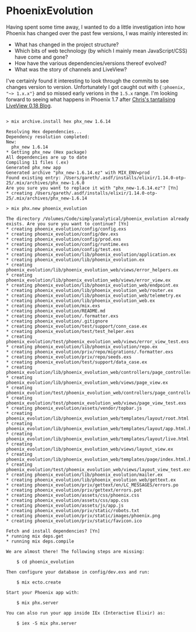# PhoenixEvolution

Having spent some time away, I wanted to do a little investigation into how Phoenix has changed over the past few versions, I was mainly interested in:

* What has changed in the project structure?
* Which bits of web technology (by which I mainly mean JavaScript/CSS) have come and gone?
* How have the various dependencies/versions thereof evolved?
* What was the story of channels and LiveView?

I've certainly found it interesting to look through the commits to see changes version to version. Unfortunately I got caught out with `{:phoenix, "~> 1.x.x"}` and so missed early verions in the `1.5.x` range. I'm looking forward to seeing what happens in Phoenix 1.7 after [Chris's tantalising LiveView 0.18 Blog](https://www.phoenixframework.org/blog/phoenix-liveview-0.18-released).


```shell

> mix archive.install hex phx_new 1.6.14

Resolving Hex dependencies...
Dependency resolution completed:
New:
  phx_new 1.6.14
* Getting phx_new (Hex package)
All dependencies are up to date
Compiling 11 files (.ex)
Generated phx_new app
Generated archive "phx_new-1.6.14.ez" with MIX_ENV=prod
Found existing entry: /Users/gareth/.asdf/installs/elixir/1.14.0-otp-25/.mix/archives/phx_new-1.6.0
Are you sure you want to replace it with "phx_new-1.6.14.ez"? [Yn]
* creating /Users/gareth/.asdf/installs/elixir/1.14.0-otp-25/.mix/archives/phx_new-1.6.14

> mix phx.new phoenix_evolution

The directory /Volumes/Code/simplyanalytical/phoenix_evolution already exists. Are you sure you want to continue? [Yn]
* creating phoenix_evolution/config/config.exs
* creating phoenix_evolution/config/dev.exs
* creating phoenix_evolution/config/prod.exs
* creating phoenix_evolution/config/runtime.exs
* creating phoenix_evolution/config/test.exs
* creating phoenix_evolution/lib/phoenix_evolution/application.ex
* creating phoenix_evolution/lib/phoenix_evolution.ex
* creating phoenix_evolution/lib/phoenix_evolution_web/views/error_helpers.ex
* creating phoenix_evolution/lib/phoenix_evolution_web/views/error_view.ex
* creating phoenix_evolution/lib/phoenix_evolution_web/endpoint.ex
* creating phoenix_evolution/lib/phoenix_evolution_web/router.ex
* creating phoenix_evolution/lib/phoenix_evolution_web/telemetry.ex
* creating phoenix_evolution/lib/phoenix_evolution_web.ex
* creating phoenix_evolution/mix.exs
* creating phoenix_evolution/README.md
* creating phoenix_evolution/.formatter.exs
* creating phoenix_evolution/.gitignore
* creating phoenix_evolution/test/support/conn_case.ex
* creating phoenix_evolution/test/test_helper.exs
* creating phoenix_evolution/test/phoenix_evolution_web/views/error_view_test.exs
* creating phoenix_evolution/lib/phoenix_evolution/repo.ex
* creating phoenix_evolution/priv/repo/migrations/.formatter.exs
* creating phoenix_evolution/priv/repo/seeds.exs
* creating phoenix_evolution/test/support/data_case.ex
* creating phoenix_evolution/lib/phoenix_evolution_web/controllers/page_controller.ex
* creating phoenix_evolution/lib/phoenix_evolution_web/views/page_view.ex
* creating phoenix_evolution/test/phoenix_evolution_web/controllers/page_controller_test.exs
* creating phoenix_evolution/test/phoenix_evolution_web/views/page_view_test.exs
* creating phoenix_evolution/assets/vendor/topbar.js
* creating phoenix_evolution/lib/phoenix_evolution_web/templates/layout/root.html.heex
* creating phoenix_evolution/lib/phoenix_evolution_web/templates/layout/app.html.heex
* creating phoenix_evolution/lib/phoenix_evolution_web/templates/layout/live.html.heex
* creating phoenix_evolution/lib/phoenix_evolution_web/views/layout_view.ex
* creating phoenix_evolution/lib/phoenix_evolution_web/templates/page/index.html.heex
* creating phoenix_evolution/test/phoenix_evolution_web/views/layout_view_test.exs
* creating phoenix_evolution/lib/phoenix_evolution/mailer.ex
* creating phoenix_evolution/lib/phoenix_evolution_web/gettext.ex
* creating phoenix_evolution/priv/gettext/en/LC_MESSAGES/errors.po
* creating phoenix_evolution/priv/gettext/errors.pot
* creating phoenix_evolution/assets/css/phoenix.css
* creating phoenix_evolution/assets/css/app.css
* creating phoenix_evolution/assets/js/app.js
* creating phoenix_evolution/priv/static/robots.txt
* creating phoenix_evolution/priv/static/images/phoenix.png
* creating phoenix_evolution/priv/static/favicon.ico

Fetch and install dependencies? [Yn]
* running mix deps.get
* running mix deps.compile

We are almost there! The following steps are missing:

    $ cd phoenix_evolution

Then configure your database in config/dev.exs and run:

    $ mix ecto.create

Start your Phoenix app with:

    $ mix phx.server

You can also run your app inside IEx (Interactive Elixir) as:

    $ iex -S mix phx.server
```